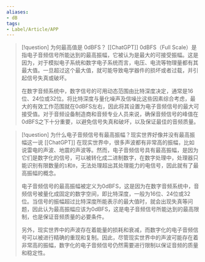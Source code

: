 ```yaml
---
aliases:
- dB
tags:
- Label/Article/APP
---
```


> [!question] 为何最高值是 0dBFS？
> [[ChatGPT]]
> 0dBFS（Full Scale）是指电子音频信号所能达到的最高振幅，它被认为是最大的可接受振幅。这是因为，对于模拟电子系统和数字电子系统而言，电压、电流等物理量都有其最大值。一旦超过这个最大值，就可能导致电学器件的损坏或者过载，并引起信号失真或破坏。
> 
> 在数字音频系统中，数字信号的可用动态范围由比特深度决定，通常是16位、24位或32位。将比特深度与量化噪声及信噪比这些因素综合考虑，最大的有效工作范围就在0dBFS左右，因此将其设置为电子音频信号的最大可接受值。对于音频设备制造商和音频专业人员来说，确保音频信号的峰值在0dBFS之下十分重要，以避免信号失真和破坏，以及保证最佳的音频质量。

> [!question] 为什么电子音频信号有最高振幅？现实世界好像并没有最高振幅这一说
> [[ChatGPT]]
> 在现实世界中，很多声波都有非常高的振幅，比如说雷电的声波、地震的声波等。然而，电子音频信号具有最高振幅，是因为它们是数字化的信号，可以被转化成二进制数字，在数字处理中，处理器只能识别有限数量的`1`和`0`，无法处理超出其处理能力的电信号，因此就有了最高振幅的概念。
> 
> 电子音频信号的最高振幅被定义为0dBFS，这是因为在数字音频系统中，音频信号被量化成固定的数字空间，即比特深度，一般为16位、24位或32位。当信号的振幅超过比特深度所能表示的最大值时，就会出现失真等问题，因此认为最高振幅应该为0dBFS，这是电子音频信号所能达到的最高限制，也是保证音频质量的必要条件。
> 
> 另外，现实世界中的声波存在着能量的损耗和衰减，而数字化的电子音频信号可以被进行精确的重现和复制。因此，尽管现实世界中的声波可能存在着非常高的振幅，数字化的电子音频信号仍然需要进行限制以保证音频的质量和稳定性。

